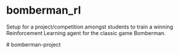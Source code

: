 # bomberman_rl
Setup for a project/competition amongst students to train a winning Reinforcement Learning agent for the classic game Bomberman.

#   b o m b e r m a n - p r o j e c t  
 